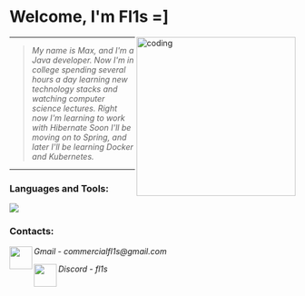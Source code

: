 # Welcome, I'm Fl1s =]
<img align="right" alt="coding" width="280" height="280" src="https://media.tenor.com/DimzPZMypFcAAAAM/laptop.gif">


<hr>

> <p>
>   <i>
>     My name is Max, and I'm a Java developer. Now I'm in college spending several hours a day learning new technology stacks and watching computer science lectures. Right now I'm learning to work with Hibernate Soon I'll be moving on to Spring, and later I'll be learning Docker and Kubernetes.
>   </i>
> </p>

<hr>

<h3 align="left">Languages and Tools:</h3>
<p align="left">
    <img src="https://skillicons.dev/icons?i=java,maven,gradle,postgres,hibernate,spring,git,postman,bash" />
</p>
<h3 align="left">Contacts:</h3>
<p align="left">
<img align="left" width="40px" src="https://skillicons.dev/icons?i=gmail"/> <i> Gmail - commercialfl1s@gmail.com </i> <br/>
</p>
<p align="left">
<img align="left" width="40px" src="https://skillicons.dev/icons?i=discord"/> <i> Discord - fl1s </i> <br/>
</p>
  

</div>
